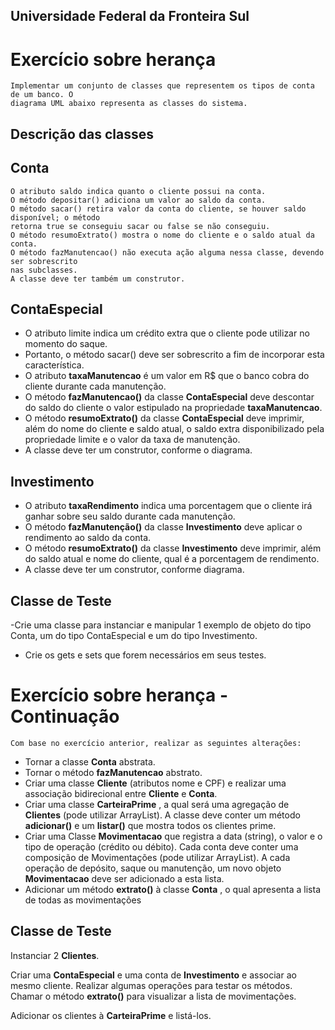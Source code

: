 ## Universidade Federal da Fronteira Sul

# Exercício sobre herança

```
Implementar um conjunto de classes que representem os tipos de conta de um banco. O
diagrama UML abaixo representa as classes do sistema.
```
## Descrição das classes

## Conta

```
O atributo saldo indica quanto o cliente possui na conta.
O método depositar() adiciona um valor ao saldo da conta.
O método sacar() retira valor da conta do cliente, se houver saldo disponível; o método
retorna true se conseguiu sacar ou false se não conseguiu.
O método resumoExtrato() mostra o nome do cliente e o saldo atual da conta.
O método fazManutencao() não executa ação alguma nessa classe, devendo ser sobrescrito
nas subclasses.
A classe deve ter também um construtor.
```
## ContaEspecial

- O atributo limite indica um crédito extra que o cliente pode utilizar no momento do saque.
- Portanto, o método sacar() deve ser sobrescrito a fim de incorporar esta característica.
- O atributo **taxaManutencao** é um valor em R$ que o banco cobra do cliente durante cada
manutenção. 
- O método **fazManutencao()** da classe **ContaEspecial** deve descontar do saldo do cliente o valor estipulado na propriedade **taxaManutencao**.
- O método **resumoExtrato()** da classe **ContaEspecial** deve imprimir, além do nome do cliente e saldo atual, o saldo extra disponibilizado pela propriedade limite e o valor da taxa de manutenção.
- A classe deve ter um construtor, conforme o diagrama.
## Investimento

- O atributo **taxaRendimento** indica uma porcentagem que o cliente irá ganhar sobre seu saldo durante cada manutenção.
- O método **fazManutenção()** da classe **Investimento** deve aplicar o rendimento ao saldo da conta.
- O método **resumoExtrato()** da classe **Investimento** deve imprimir, além do saldo atual e nome do cliente, qual é a porcentagem de rendimento.
- A classe deve ter um construtor, conforme diagrama.

## Classe de Teste

-Crie uma classe para instanciar e manipular 1 exemplo de objeto do tipo Conta, um do tipo ContaEspecial e um do tipo Investimento.

* Crie os gets e sets que forem necessários em seus testes.

# Exercício sobre herança - Continuação

```
Com base no exercício anterior, realizar as seguintes alterações:
```
- Tornar a classe **Conta** abstrata.
- Tornar o método **fazManutencao** abstrato.
- Criar uma classe **Cliente** (atributos nome e CPF) e realizar uma associação bidirecional entre **Cliente** e **Conta**.
- Criar uma classe **CarteiraPrime** , a qual será uma agregação de **Clientes** (pode utilizar ArrayList). A classe deve conter um método **adicionar()** e um **listar()** que mostra todos os clientes prime.
- Criar uma Classe **Movimentacao** que registra a data (string), o valor e o tipo de operação (crédito ou débito). Cada conta deve conter uma composição de Movimentações (pode utilizar ArrayList). A cada operação de depósito, saque ou manutenção, um novo objeto **Movimentacao** deve ser adicionado a esta lista.
- Adicionar um método **extrato()** à classe **Conta** , o qual apresenta a lista de todas as movimentações

## Classe de Teste

Instanciar 2 **Clientes**.

Criar uma **ContaEspecial** e uma conta de **Investimento** e associar ao mesmo cliente.
Realizar algumas operações para testar os métodos. Chamar o método **extrato()** para
visualizar a lista de movimentações.

Adicionar os clientes à **CarteiraPrime** e listá-los.




